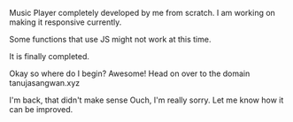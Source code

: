 Music Player completely developed by me from scratch. I am working on making it responsive currently. 

Some functions that use JS might not work at this time.

It is finally completed.

Okay so where do I begin?
Awesome! Head on over to the domain tanujasangwan.xyz

I'm back, that didn't make sense
Ouch, I'm really sorry. Let me know how it can be improved.
